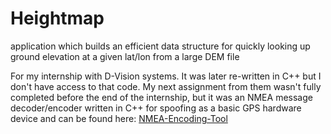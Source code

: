 # Heightmap
application which builds an efficient data structure for quickly looking up ground elevation at a given lat/lon from a large DEM file

For my internship with D-Vision systems. It was later re-written in C++ but I don't have access to that code.
My next assignment from them wasn't fully completed before the end of the internship, but it was an NMEA message decoder/encoder written in C++
for spoofing as a basic GPS hardware device and can be found here: [NMEA-Encoding-Tool](https://github.com/MEECAH/NMEA-Encoding-Tool)
